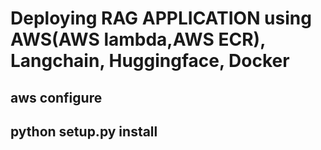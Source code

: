 # Deploying RAG APPLICATION using AWS(AWS lambda,AWS ECR), Langchain, Huggingface, Docker

## aws configure

## python setup.py install
